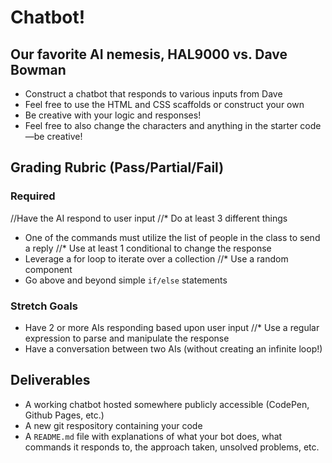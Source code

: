 # Chatbot!

## Our favorite AI nemesis, HAL9000 vs. Dave Bowman

* Construct a chatbot that responds to various inputs from Dave
* Feel free to use the HTML and CSS scaffolds or construct your own
* Be creative with your logic and responses!
* Feel free to also change the characters and anything in the starter code—be creative!

## Grading Rubric (Pass/Partial/Fail)

### Required

//Have the AI respond to user input
//* Do at least 3 different things
* One of the commands must utilize the list of people in the class to send a reply
//* Use at least 1 conditional to change the response
* Leverage a for loop to iterate over a collection
//* Use a random component
* Go above and beyond simple `if/else` statements

### Stretch Goals

* Have 2 or more AIs responding based upon user input
//* Use a regular expression to parse and manipulate the response
* Have a conversation between two AIs (without creating an infinite loop!)

## Deliverables

* A working chatbot hosted somewhere publicly accessible (CodePen, Github Pages, etc.)
* A new git respository containing your code
* A `README.md` file with explanations of what your bot does, what commands it responds to, the approach taken, unsolved problems, etc.
